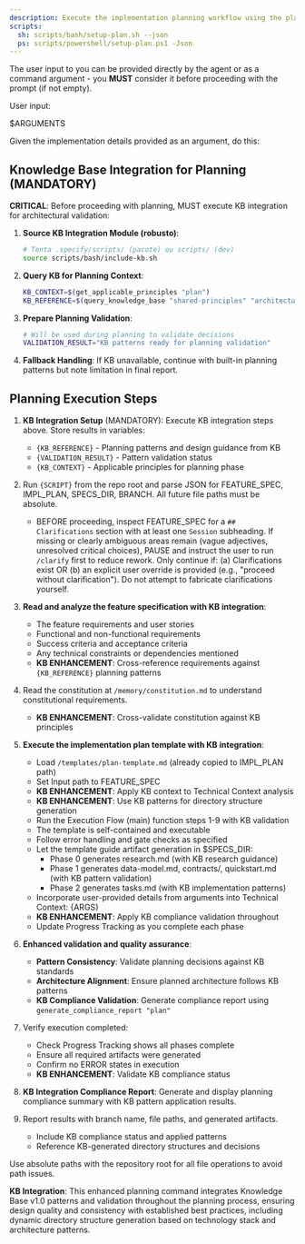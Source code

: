 ```yaml
---
description: Execute the implementation planning workflow using the plan template to generate design artifacts.
scripts:
  sh: scripts/bash/setup-plan.sh --json
  ps: scripts/powershell/setup-plan.ps1 -Json
---
```


The user input to you can be provided directly by the agent or as a command argument - you **MUST** consider it before proceeding with the prompt (if not empty).

User input:

$ARGUMENTS

Given the implementation details provided as an argument, do this:

## Knowledge Base Integration for Planning (MANDATORY)

**CRITICAL**: Before proceeding with planning, MUST execute KB integration for architectural validation:

1. **Source KB Integration Module (robusto)**:

   ```bash
   # Tenta .specify/scripts/ (pacote) ou scripts/ (dev)
   source scripts/bash/include-kb.sh
   ```

2. **Query KB for Planning Context**:

   ```bash
   KB_CONTEXT=$(get_applicable_principles "plan")
   KB_REFERENCE=$(query_knowledge_base "shared-principles" "architecture design patterns best practices")
   ```

3. **Prepare Planning Validation**:

   ```bash
   # Will be used during planning to validate decisions
   VALIDATION_RESULT="KB patterns ready for planning validation"
   ```

4. **Fallback Handling**: If KB unavailable, continue with built-in planning patterns but note limitation in final report.

## Planning Execution Steps

1. **KB Integration Setup** (MANDATORY):
   Execute KB integration steps above. Store results in variables:

   - `{KB_REFERENCE}` - Planning patterns and design guidance from KB
   - `{VALIDATION_RESULT}` - Pattern validation status
   - `{KB_CONTEXT}` - Applicable principles for planning phase

2. Run `{SCRIPT}` from the repo root and parse JSON for FEATURE_SPEC, IMPL_PLAN, SPECS_DIR, BRANCH. All future file paths must be absolute.

   - BEFORE proceeding, inspect FEATURE_SPEC for a `## Clarifications` section with at least one `Session` subheading. If missing or clearly ambiguous areas remain (vague adjectives, unresolved critical choices), PAUSE and instruct the user to run `/clarify` first to reduce rework. Only continue if: (a) Clarifications exist OR (b) an explicit user override is provided (e.g., "proceed without clarification"). Do not attempt to fabricate clarifications yourself.

3. **Read and analyze the feature specification with KB integration**:

   - The feature requirements and user stories
   - Functional and non-functional requirements
   - Success criteria and acceptance criteria
   - Any technical constraints or dependencies mentioned
   - **KB ENHANCEMENT**: Cross-reference requirements against `{KB_REFERENCE}` planning patterns

4. Read the constitution at `/memory/constitution.md` to understand constitutional requirements.

   - **KB ENHANCEMENT**: Cross-validate constitution against KB principles

5. **Execute the implementation plan template with KB integration**:

   - Load `/templates/plan-template.md` (already copied to IMPL_PLAN path)
   - Set Input path to FEATURE_SPEC
   - **KB ENHANCEMENT**: Apply KB context to Technical Context analysis
   - **KB ENHANCEMENT**: Use KB patterns for directory structure generation
   - Run the Execution Flow (main) function steps 1-9 with KB validation
   - The template is self-contained and executable
   - Follow error handling and gate checks as specified
   - Let the template guide artifact generation in $SPECS_DIR:
     - Phase 0 generates research.md (with KB research guidance)
     - Phase 1 generates data-model.md, contracts/, quickstart.md (with KB pattern validation)
     - Phase 2 generates tasks.md (with KB implementation patterns)
   - Incorporate user-provided details from arguments into Technical Context: {ARGS}
   - **KB ENHANCEMENT**: Apply KB compliance validation throughout
   - Update Progress Tracking as you complete each phase

6. **Enhanced validation and quality assurance**:

   - **Pattern Consistency**: Validate planning decisions against KB standards
   - **Architecture Alignment**: Ensure planned architecture follows KB patterns
   - **KB Compliance Validation**: Generate compliance report using `generate_compliance_report "plan"`

7. Verify execution completed:

   - Check Progress Tracking shows all phases complete
   - Ensure all required artifacts were generated
   - Confirm no ERROR states in execution
   - **KB ENHANCEMENT**: Validate KB compliance status

8. **KB Integration Compliance Report**:
   Generate and display planning compliance summary with KB pattern application results.

9. Report results with branch name, file paths, and generated artifacts.
   - Include KB compliance status and applied patterns
   - Reference KB-generated directory structures and decisions

Use absolute paths with the repository root for all file operations to avoid path issues.

**KB Integration**: This enhanced planning command integrates Knowledge Base v1.0 patterns and validation throughout the planning process, ensuring design quality and consistency with established best practices, including dynamic directory structure generation based on technology stack and architecture patterns.

